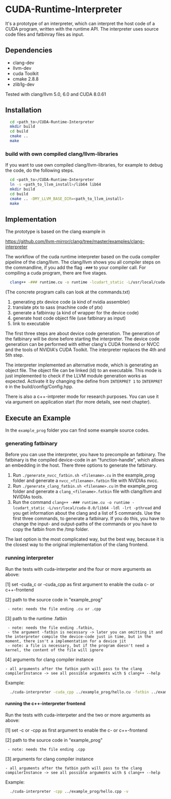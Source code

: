 # CUDA-Runtime-Interpreter
It's a prototype of an interpreter, which can interpret the host code of a CUDA program, written with the runtime API. The interpreter uses source code files and fatbinray files as input.

## Dependencies
- clang-dev
- llvm-dev
- cuda Toolkit
- cmake 2.8.8
- zlib1g-dev

Tested with clang/llvm 5.0, 6.0 and CUDA 8.0.61

## Installation

```bash
  cd <path_to>/CUDA-Runtime-Interpreter
  mkdir build
  cd build
  cmake ..
  make
```

### build with own compiled clang/llvm-libraries
If you want to use own compiled clang/llvm-libraries, for example to debug the code, do the following steps.

```bash
  cd <path_to>/CUDA-Runtime-Interpreter
  ln -s <path_to_llvm_install>/lib64 lib64
  mkdir build
  cd build
  cmake .. -DMY_LLVM_BASE_DIR=<path_to_llvm_install>
  make
```

## Implementation
The prototype is based on the clang example in

https://github.com/llvm-mirror/clang/tree/master/examples/clang-interpreter

The workflow of the cuda runtime interpreter based on the cuda compiler pipeline of the clang/llvm. The clang/llvm shows you all compiler steps on the commandline, if you add the flag `-###` to your compiler call. For compiling a cuda program, there are five stages.

```bash
  clang++ -### runtime.cu -o runtime -lcudart_static -L/usr/local/cuda-8.0/lib64 -ldl -lrt -pthread
```
(The concrete program calls can look at the commands.txt) 

1. generating ptx device code (a kind of nvidia assembler)
2. translate ptx to sass (machine code of ptx)
3. generate a fatbinray (a kind of wrapper for the device code)
4. generate host code object file (use fatbinary as input)
5. link to executable

The first three steps are about device code generation. The generation of the fatbinary will be done before starting the interpreter. The device code generation can be performed with either clang's CUDA frontend or NVCC and the tools of NVIDIA's CUDA Toolkit. The interpreter replaces the 4th and 5th step.

The interpreter implemented an alternative mode, which is generating an object file. The object file can be linked (ld) to an executable. This mode is just implemented to check if the LLVM module generation works as expected. Activate it by changing the define from `INTERPRET 1` to `INTERPRET 0` in the build/config/Config.hpp.

There is also a c++-intpreter mode for research purposes. You can use it via argument on application start (for more details, see next chapter).

## Execute an Example
In the `example_prog` folder you can find some example source codes.

### generating fatbinary

Before you can use the interpreter, you have to precompile an fatbinary. The fatbinary is the compiled device-code in an "function-handle", which allows an embedding in the host. There three options to generate the fatbinary.

1. Run `./generate_nvcc_fatbin.sh <filename>.cu` in the example_prog folder and generate a `nvcc_<filename>.fatbin` file with NVIDIAs nvcc.
2. Run `./generate_clang_fatbin.sh <filename>.cu` in the example_prog folder and generate a `clang_<filename>.fatbin` file with clang/llvm and NVIDIAs tools.
3. Run the command `clang++ -### runtime.cu -o runtime -lcudart_static -L/usr/local/cuda-8.0/lib64 -ldl -lrt -pthread` and you get information about the clang and a list of 5 commands. Use the first three commands, to generate a fatbinary. If you do this, you have to change the input- and output-paths of the commands or you have to copy the fatbin from the /tmp folder.

The last option is the most complicated way, but the best way, because it is the closest way to the original implementation of the clang frontend.

### running interpreter

Run the tests with cuda-interpeter and the four or more arguments as above:

 [1] set -cuda_c or -cuda_cpp as first argument to enable the cuda c- or c++-frontend 

 [2] path to the source code in "example_prog"
 
 	 - note: needs the file ending .cu or .cpp 
     
 [3] path to the runtime .fatbin
 
     - note: needs the file ending .fatbin,
     - the argument -fatbin is necessary -> later you can omitting it and the interpreter compile the device-code just in time, but in the moment, there isn't a implementation for a device jit 
     - note: a file is necessary, but if the program doesn't need a kernel, the content of the file will ignore

 [4] arguments for clang compiler instance
 
 	- all arguments after the fatbin path will pass to the clang compilerInstance -> see all possible arguments with $ clang++ --help

Example:
```bash
  ./cuda-interpreter -cuda_cpp ../example_prog/hello.cu -fatbin ../example_prog/runtime.fatbin -v
```

#### running the c++-interpreter frontend

Run the tests with cuda-interpeter and the two or more arguments as above:

 [1] set -c or -cpp as first argument to enable the c- or c++-frontend 

 [2] path to the source code in "example_prog"
 
 	 - note: needs the file ending .cpp 
     

 [3] arguments for clang compiler instance
 
 	- all arguments after the fatbin path will pass to the clang compilerInstance -> see all possible arguments with $ clang++ --help

Example:
```bash
  ./cuda-interpreter -cpp ../example_prog/hello.cpp -v
```
